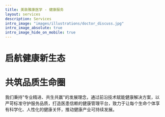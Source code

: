 ```yaml
---
title: 美敦雅康医学 - 健康服务
layout: services
description: Services
intro_image: "images/illustrations/doctor_discuss.jpg"
intro_image_absolute: true
intro_image_hide_on_mobile: true
---
```


# 启航健康新生态
# 共筑品质生命圈

我们秉持"专业精进、共生共赢"的发展理念，通过前沿技术赋能健康解决方案，以严苛标准守护服务品质，打造医患信赖的健康管理平台，致力于让每个生命个体享有科学化、人性化的健康关怀，推动健康产业可持续发展。
